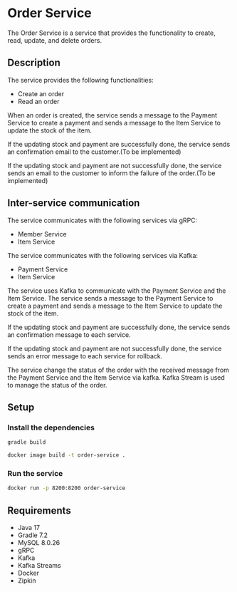 # Order Service

The Order Service is a service that provides the functionality to create, read, update, and delete orders.

## Description

The service provides the following functionalities:
- Create an order
- Read an order 

When an order is created, the service sends a message to the Payment Service to create a payment 
and sends a message to the Item Service to update the stock of the item.

If the updating stock and payment are successfully done, the service sends an confirmation email to the customer.(To be implemented)

If the updating stock and payment are not successfully done, the service sends an email to the customer to inform the failure of the order.(To be implemented)

## Inter-service communication

The service communicates with the following services via gRPC:
- Member Service
- Item Service

The service communicates with the following services via Kafka:
- Payment Service
- Item Service

The service uses Kafka to communicate with the Payment Service and the Item Service.
The service sends a message to the Payment Service to create a payment and sends a message to the Item Service to update the stock of the item.

If the updating stock and payment are successfully done, the service sends an confirmation message to each service.

If the updating stock and payment are not successfully done, the service sends an error message to each service for rollback.

The service change the status of the order with the received message from the Payment Service and the Item Service via kafka.
Kafka Stream is used to manage the status of the order.

## Setup


### Install the dependencies

```bash
gradle build

docker image build -t order-service .
```


### Run the service

```bash
docker run -p 8200:8200 order-service
```

## Requirements

- Java 17
- Gradle 7.2
- MySQL 8.0.26
- gRPC
- Kafka
- Kafka Streams
- Docker
- Zipkin
